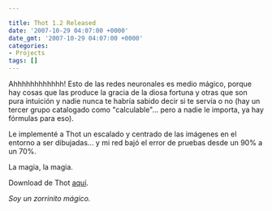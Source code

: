```yaml
---

title: Thot 1.2 Released
date: '2007-10-29 04:07:00 +0000'
date_gmt: '2007-10-29 04:07:00 +0000'
categories:
- Projects
tags: []
---
```


Ahhhhhhhhhhhh! Esto de las redes neuronales es medio mágico, porque hay cosas que las produce la gracia de la diosa fortuna y otras que son pura intuición y nadie nunca te habría sabido decir si te servía o no (hay un tercer grupo catalogado como "calculable"... pero a nadie le importa, ya hay fórmulas para eso).

Le implementé a Thot un escalado y centrado de las imágenes en el entorno a ser dibujadas... y mi red bajó el error de pruebas desde un 90% a un 70%.

La magia, la magia.

Download de Thot [aquí](http://alphagma.googlepages.com/).

_Soy un zorrinito mágico._
